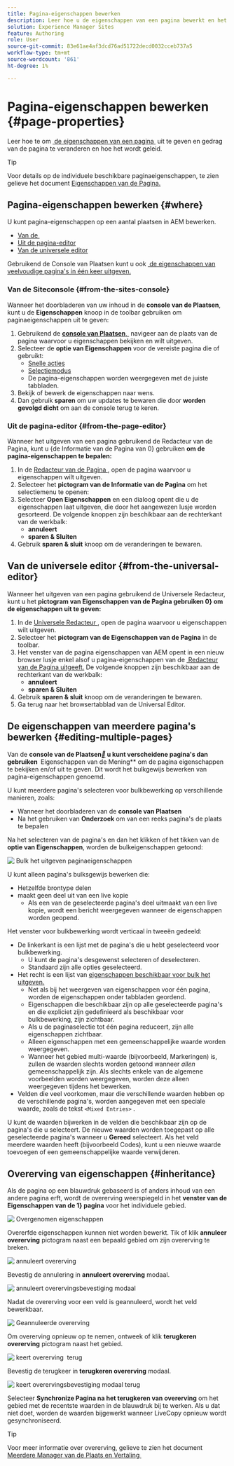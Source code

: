 ```yaml
---
title: Pagina-eigenschappen bewerken
description: Leer hoe u de eigenschappen van een pagina bewerkt en het gedrag van de pagina wijzigt en hoe u deze beheert.
solution: Experience Manager Sites
feature: Authoring
role: User
source-git-commit: 83e61ae4af3dcd76ad51722decd0032cceb737a5
workflow-type: tm+mt
source-wordcount: '861'
ht-degree: 1%

---
```



# Pagina-eigenschappen bewerken {#page-properties}

Leer hoe te om [&#x200B; de eigenschappen van een pagina &#x200B;](/help/sites-cloud/authoring/sites-console/page-properties.md) uit te geven en gedrag van de pagina te veranderen en hoe het wordt geleid.

>[!TIP]
>
>Voor details op de individuele beschikbare paginaeigenschappen, te zien gelieve het document [&#x200B; Eigenschappen van de Pagina.](/help/sites-cloud/authoring/sites-console/page-properties.md)

## Pagina-eigenschappen bewerken {#where}

U kunt pagina-eigenschappen op een aantal plaatsen in AEM bewerken.

* [Van de &#x200B;](#from-the-sites-console)
* [Uit de pagina-editor](#from-the-page-editor)
* [Van de universele editor](#from-the-universal-editor)

Gebruikend de Console van Plaatsen kunt u ook [&#x200B; de eigenschappen van veelvoudige pagina&#39;s in één keer uitgeven.](#editing-multiple-pages)

### Van de Siteconsole {#from-the-sites-console}

Wanneer het doorbladeren van uw inhoud in de **console van de Plaatsen**, kunt u de **Eigenschappen** knoop in de toolbar gebruiken om paginaeigenschappen uit te geven:

1. Gebruikend de [**console van Plaatsen**, &#x200B;](/help/sites-cloud/authoring/sites-console/introduction.md) navigeer aan de plaats van de pagina waarvoor u eigenschappen bekijken en wilt uitgeven.
1. Selecteer de **optie van Eigenschappen** voor de vereiste pagina die of gebruikt:
   * [Snelle acties](/help/sites-cloud/authoring/basic-handling.md#quick-actions)
   * [Selectiemodus](/help/sites-cloud/authoring/basic-handling.md#selecting-resources)
   * De pagina-eigenschappen worden weergegeven met de juiste tabbladen.
1. Bekijk of bewerk de eigenschappen naar wens.
1. Dan gebruik **sparen** om uw updates te bewaren die door **worden gevolgd dicht** om aan de console terug te keren.

### Uit de pagina-editor {#from-the-page-editor}

Wanneer het uitgeven van een pagina gebruikend de Redacteur van de Pagina, kunt u {de Informatie van de Pagina van 0} gebruiken **om de pagina-eigenschappen te bepalen:**

1. In de [&#x200B; Redacteur van de Pagina &#x200B;](/help/sites-cloud/authoring/page-editor/introduction.md), open de pagina waarvoor u eigenschappen wilt uitgeven.
1. Selecteer het **pictogram van de Informatie van de Pagina** om het selectiemenu te openen:
1. Selecteer **Open Eigenschappen** en een dialoog opent die u de eigenschappen laat uitgeven, die door het aangewezen lusje worden gesorteerd. De volgende knoppen zijn beschikbaar aan de rechterkant van de werkbalk:
   * **annuleert**
   * **sparen &amp; Sluiten**
1. Gebruik **sparen &amp; sluit** knoop om de veranderingen te bewaren.

## Van de universele editor {#from-the-universal-editor}

Wanneer het uitgeven van een pagina gebruikend de Universele Redacteur, kunt u het **pictogram van Eigenschappen van de Pagina gebruiken 0&rbrace; om de eigenschappen uit te geven:**

1. In de [&#x200B; Universele Redacteur &#x200B;](/help/sites-cloud/authoring/universal-editor/authoring.md#page-properties), open de pagina waarvoor u eigenschappen wilt uitgeven.
1. Selecteer het **pictogram van de Eigenschappen van de Pagina** in de toolbar.
1. Het venster van de pagina eigenschappen van AEM opent in een nieuw browser lusje enkel alsof u pagina-eigenschappen van de [&#x200B; Redacteur van de Pagina uitgeeft.](#from-the-page-editor) De volgende knoppen zijn beschikbaar aan de rechterkant van de werkbalk:
   * **annuleert**
   * **sparen &amp; Sluiten**
1. Gebruik **sparen &amp; sluit** knoop om de veranderingen te bewaren.
1. Ga terug naar het browsertabblad van de Universal Editor.

## De eigenschappen van meerdere pagina&#39;s bewerken {#editing-multiple-pages}

Van de **console van de Plaatsen[*&#128279;*](/help/sites-cloud/authoring/sites-console/introduction.md) u kunt verscheidene pagina&#39;s dan gebruiken &#x200B;** Eigenschappen van de Mening** om de pagina eigenschappen te bekijken en/of uit te geven. Dit wordt het bulkgewijs bewerken van pagina-eigenschappen genoemd.

U kunt meerdere pagina&#39;s selecteren voor bulkbewerking op verschillende manieren, zoals:

* Wanneer het doorbladeren van de **console van Plaatsen**
* Na het gebruiken van **Onderzoek** om van een reeks pagina&#39;s de plaats te bepalen

Na het selecteren van de pagina&#39;s en dan het klikken of het tikken van de **optie van Eigenschappen**, worden de bulkeigenschappen getoond:

![&#x200B; Bulk het uitgeven paginaeigenschappen &#x200B;](/help/sites-cloud/authoring/assets/page-properties-bulk-edit.png)

U kunt alleen pagina&#39;s bulksgewijs bewerken die:

* Hetzelfde brontype delen
* maakt geen deel uit van een live kopie
   * Als een van de geselecteerde pagina&#39;s deel uitmaakt van een live kopie, wordt een bericht weergegeven wanneer de eigenschappen worden geopend.

Het venster voor bulkbewerking wordt verticaal in tweeën gedeeld:

* De linkerkant is een lijst met de pagina&#39;s die u hebt geselecteerd voor bulkbewerking.
   * U kunt de pagina&#39;s desgewenst selecteren of deselecteren.
   * Standaard zijn alle opties geselecteerd.
* Het recht is een lijst van [&#x200B; eigenschappen beschikbaar voor bulk het uitgeven.](/help/implementing/developing/extending/bulk-editor.md)
   * Net als bij het weergeven van eigenschappen voor één pagina, worden de eigenschappen onder tabbladen geordend.
   * Eigenschappen die beschikbaar zijn op alle geselecteerde pagina&#39;s en die expliciet zijn gedefinieerd als beschikbaar voor bulkbewerking, zijn zichtbaar.
   * Als u de paginaselectie tot één pagina reduceert, zijn alle eigenschappen zichtbaar.
   * Alleen eigenschappen met een gemeenschappelijke waarde worden weergegeven.
   * Wanneer het gebied multi-waarde (bijvoorbeeld, Markeringen) is, zullen de waarden slechts worden getoond wanneer *allen* gemeenschappelijk zijn. Als slechts enkele van de algemene voorbeelden worden weergegeven, worden deze alleen weergegeven tijdens het bewerken.
* Velden die veel voorkomen, maar die verschillende waarden hebben op de verschillende pagina&#39;s, worden aangegeven met een speciale waarde, zoals de tekst `<Mixed Entries>` .

U kunt de waarden bijwerken in de velden die beschikbaar zijn op de pagina&#39;s die u selecteert. De nieuwe waarden worden toegepast op alle geselecteerde pagina&#39;s wanneer u **Gereed** selecteert. Als het veld meerdere waarden heeft (bijvoorbeeld Codes), kunt u een nieuwe waarde toevoegen of een gemeenschappelijke waarde verwijderen.

## Overerving van eigenschappen {#inheritance}

Als de pagina op een blauwdruk gebaseerd is of anders inhoud van een andere pagina erft, wordt de overerving weerspiegeld in het **venster van de Eigenschappen van de 1&rbrace; pagina** voor het individuele gebied.

![&#x200B; Overgenomen eigenschappen &#x200B;](assets/property-inhertiance.png)

Overerfde eigenschappen kunnen niet worden bewerkt. Tik of klik **annuleer overerving** pictogram naast een bepaald gebied om zijn overerving te breken.

![&#x200B; annuleert overerving &#x200B;](assets/cancel-inheritance.png)

Bevestig de annulering in **annuleert overerving** modaal.

![&#x200B; annuleert overervingsbevestiging modaal &#x200B;](assets/cancel-inheriance-confirmation.png)

Nadat de overerving voor een veld is geannuleerd, wordt het veld bewerkbaar.

![&#x200B; Geannuleerde overerving &#x200B;](assets/property-inheritance-broken.png)

Om overerving opnieuw op te nemen, ontweek of klik **terugkeren overerving** pictogram naast het gebied.

![&#x200B; keert overerving &#x200B;](assets/revert-inheritance.png) terug

Bevestig de terugkeer in **terugkeren overerving** modaal.

![&#x200B; keert overervingsbevestiging modaal terug &#x200B;](assets/revert-inhertiance-confirmation.png)

Selecteer **Synchronize Pagina na het terugkeren van overerving** om het gebied met de recentste waarden in de blauwdruk bij te werken. Als u dat niet doet, worden de waarden bijgewerkt wanneer LiveCopy opnieuw wordt gesynchroniseerd.

>[!TIP]
>
>Voor meer informatie over overerving, gelieve te zien het document [&#x200B; Meerdere Manager van de Plaats en Vertaling &#x200B;](/help/sites-cloud/administering/msm-and-translation.md)
